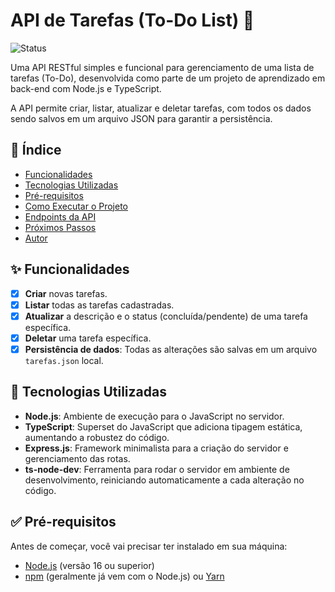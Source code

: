 # API de Tarefas (To-Do List) 📝

![Status](https://img.shields.io/badge/status-conclu%C3%ADdo-green)

Uma API RESTful simples e funcional para gerenciamento de uma lista de tarefas (To-Do), desenvolvida como parte de um projeto de aprendizado em back-end com Node.js e TypeScript.

A API permite criar, listar, atualizar e deletar tarefas, com todos os dados sendo salvos em um arquivo JSON para garantir a persistência.

## 📖 Índice

* [Funcionalidades](#-funcionalidades)
* [Tecnologias Utilizadas](#-tecnologias-utilizadas)
* [Pré-requisitos](#-pré-requisitos)
* [Como Executar o Projeto](#-como-executar-o-projeto)
* [Endpoints da API](#-endpoints-da-api)
* [Próximos Passos](#-próximos-passos)
* [Autor](#-autor)

## ✨ Funcionalidades

- [x] **Criar** novas tarefas.
- [x] **Listar** todas as tarefas cadastradas.
- [x] **Atualizar** a descrição e o status (concluída/pendente) de uma tarefa específica.
- [x] **Deletar** uma tarefa específica.
- [x] **Persistência de dados**: Todas as alterações são salvas em um arquivo `tarefas.json` local.

## 🚀 Tecnologias Utilizadas

* **Node.js**: Ambiente de execução para o JavaScript no servidor.
* **TypeScript**: Superset do JavaScript que adiciona tipagem estática, aumentando a robustez do código.
* **Express.js**: Framework minimalista para a criação do servidor e gerenciamento das rotas.
* **ts-node-dev**: Ferramenta para rodar o servidor em ambiente de desenvolvimento, reiniciando automaticamente a cada alteração no código.

## ✅ Pré-requisitos

Antes de começar, você vai precisar ter instalado em sua máquina:
* [Node.js](https://nodejs.org/en/) (versão 16 ou superior)
* [npm](https://www.npmjs.com/) (geralmente já vem com o Node.js) ou [Yarn](https://yarnpkg.com/)
